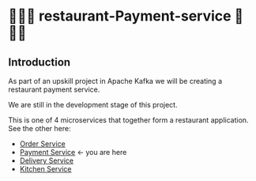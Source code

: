 # 👨‍🍳🍳 restaurant-Payment-service 🍲👨‍🍳
## Introduction
As part of an upskill project in Apache Kafka we will be creating a restaurant payment service.

We are still in the development stage of this project.

This is one of 4 microservices that together form a restaurant application. See the other here:

- [Order Service](https://github.com/saltsthlm/restaurant-order-service/)
- [Payment Service](https://github.com/saltsthlm/restaurant-payment-service) <- you are here
- [Delivery Service](https://github.com/saltsthlm/restaurant-delivery-service)
- [Kitchen Service](https://github.com/saltsthlm/restaurant-kitchen-service)